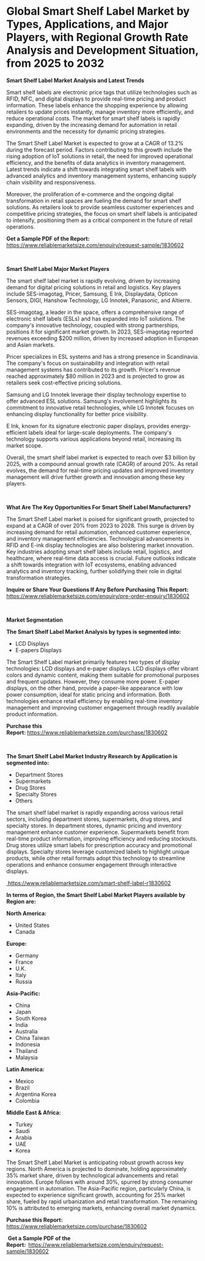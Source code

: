 <p><h1>Global Smart Shelf Label Market by Types, Applications, and Major Players, with Regional Growth Rate Analysis and Development Situation, from 2025 to 2032</h1></p><p><strong>Smart Shelf Label Market Analysis and Latest Trends</strong></p>
<p><p>Smart shelf labels are electronic price tags that utilize technologies such as RFID, NFC, and digital displays to provide real-time pricing and product information. These labels enhance the shopping experience by allowing retailers to update prices instantly, manage inventory more efficiently, and reduce operational costs. The market for smart shelf labels is rapidly expanding, driven by the increasing demand for automation in retail environments and the necessity for dynamic pricing strategies.</p><p>The Smart Shelf Label Market is expected to grow at a CAGR of 13.2% during the forecast period. Factors contributing to this growth include the rising adoption of IoT solutions in retail, the need for improved operational efficiency, and the benefits of data analytics in inventory management. Latest trends indicate a shift towards integrating smart shelf labels with advanced analytics and inventory management systems, enhancing supply chain visibility and responsiveness.</p><p>Moreover, the proliferation of e-commerce and the ongoing digital transformation in retail spaces are fueling the demand for smart shelf solutions. As retailers look to provide seamless customer experiences and competitive pricing strategies, the focus on smart shelf labels is anticipated to intensify, positioning them as a critical component in the future of retail operations.</p></p>
<p><strong>Get a Sample PDF of the Report:&nbsp;</strong> <a href="https://www.reliablemarketsize.com/enquiry/request-sample/1830602?utm_campaign=3264&utm_medium=2&utm_source=Github&utm_content=ia&utm_term=15042025&utm_id=smart-shelf-label">https://www.reliablemarketsize.com/enquiry/request-sample/1830602</a></p>
<p>&nbsp;</p>
<p><strong>Smart Shelf Label Major Market Players</strong></p>
<p><p>The smart shelf label market is rapidly evolving, driven by increasing demand for digital pricing solutions in retail and logistics. Key players include SES-imagotag, Pricer, Samsung, E Ink, Displaydata, Opticon Sensors, DIGI, Hanshow Technology, LG Innotek, Panasonic, and Altierre.</p><p>SES-imagotag, a leader in the space, offers a comprehensive range of electronic shelf labels (ESLs) and has expanded into IoT solutions. The company's innovative technology, coupled with strong partnerships, positions it for significant market growth. In 2023, SES-imagotag reported revenues exceeding $200 million, driven by increased adoption in European and Asian markets.</p><p>Pricer specializes in ESL systems and has a strong presence in Scandinavia. The company's focus on sustainability and integration with retail management systems has contributed to its growth. Pricer's revenue reached approximately $80 million in 2023 and is projected to grow as retailers seek cost-effective pricing solutions.</p><p>Samsung and LG Innotek leverage their display technology expertise to offer advanced ESL solutions. Samsung's involvement highlights its commitment to innovative retail technologies, while LG Innotek focuses on enhancing display functionality for better price visibility.</p><p>E Ink, known for its signature electronic paper displays, provides energy-efficient labels ideal for large-scale deployments. The company's technology supports various applications beyond retail, increasing its market scope.</p><p>Overall, the smart shelf label market is expected to reach over $3 billion by 2025, with a compound annual growth rate (CAGR) of around 20%. As retail evolves, the demand for real-time pricing updates and improved inventory management will drive further growth and innovation among these key players.</p></p>
<p>&nbsp;</p>
<p><strong>What Are The Key Opportunities For Smart Shelf Label Manufacturers?</strong></p>
<p><p>The Smart Shelf Label market is poised for significant growth, projected to expand at a CAGR of over 20% from 2023 to 2028. This surge is driven by increasing demand for retail automation, enhanced customer experience, and inventory management efficiencies. Technological advancements in RFID and E-ink display technologies are also bolstering market innovation. Key industries adopting smart shelf labels include retail, logistics, and healthcare, where real-time data access is crucial. Future outlooks indicate a shift towards integration with IoT ecosystems, enabling advanced analytics and inventory tracking, further solidifying their role in digital transformation strategies.</p></p>
<p><strong>Inquire or Share Your Questions If Any Before Purchasing This Report:</strong> <a href="https://www.reliablemarketsize.com/enquiry/pre-order-enquiry/1830602?utm_campaign=3264&utm_medium=2&utm_source=Github&utm_content=ia&utm_term=15042025&utm_id=smart-shelf-label">https://www.reliablemarketsize.com/enquiry/pre-order-enquiry/1830602</a></p>
<p>&nbsp;</p>
<p><strong>Market Segmentation</strong></p>
<p><strong>The Smart Shelf Label Market Analysis by types is segmented into:</strong></p>
<p><ul><li>LCD Displays</li><li>E-papers Displays</li></ul></p>
<p><p>The Smart Shelf Label market primarily features two types of display technologies: LCD displays and e-paper displays. LCD displays offer vibrant colors and dynamic content, making them suitable for promotional purposes and frequent updates. However, they consume more power. E-paper displays, on the other hand, provide a paper-like appearance with low power consumption, ideal for static pricing and information. Both technologies enhance retail efficiency by enabling real-time inventory management and improving customer engagement through readily available product information.</p></p>
<p><strong>Purchase this Report:&nbsp;</strong><a href="https://www.reliablemarketsize.com/purchase/1830602?utm_campaign=3264&utm_medium=2&utm_source=Github&utm_content=ia&utm_term=15042025&utm_id=smart-shelf-label">https://www.reliablemarketsize.com/purchase/1830602</a></p>
<p>&nbsp;</p>
<p><strong>The Smart Shelf Label Market Industry Research by Application is segmented into:</strong></p>
<p><ul><li>Department Stores</li><li>Supermarkets</li><li>Drug Stores</li><li>Specialty Stores</li><li>Others</li></ul></p>
<p><p>The smart shelf label market is rapidly expanding across various retail sectors, including department stores, supermarkets, drug stores, and specialty stores. In department stores, dynamic pricing and inventory management enhance customer experience. Supermarkets benefit from real-time product information, improving efficiency and reducing stockouts. Drug stores utilize smart labels for prescription accuracy and promotional displays. Specialty stores leverage customized labels to highlight unique products, while other retail formats adopt this technology to streamline operations and enhance consumer engagement through interactive displays.</p></p>
<p><a href="https://www.reliablemarketsize.com/smart-shelf-label-r1830602?utm_campaign=3264&utm_medium=2&utm_source=Github&utm_content=ia&utm_term=15042025&utm_id=smart-shelf-label">&nbsp;https://www.reliablemarketsize.com/smart-shelf-label-r1830602</a></p>
<p><strong>In terms of Region, the Smart Shelf Label Market Players available by Region are:</strong></p>
<p>
    <p> <strong> North America: </strong>
        <ul>
            <li>United States</li>
            <li>Canada</li>
        </ul>
        </p> 
    <p> <strong> Europe: </strong>
        <ul>
            <li>Germany</li>
            <li>France</li>
            <li>U.K.</li>
            <li>Italy</li>
            <li>Russia</li>
        </ul>
        </p> 
    <p> <strong> Asia-Pacific: </strong>
        <ul>
            <li>China</li>
            <li>Japan</li>
            <li>South Korea</li>
            <li>India</li>
            <li>Australia</li>
            <li>China Taiwan</li>
            <li>Indonesia</li>
            <li>Thailand</li>
            <li>Malaysia</li>
        </ul>
        </p> 
    <p> <strong> Latin America: </strong>
        <ul>
            <li>Mexico</li>
            <li>Brazil</li>
            <li>Argentina Korea</li>
            <li>Colombia</li>
        </ul>
        </p> 
    <p> <strong> Middle East & Africa: </strong>
        <ul>
            <li>Turkey</li>
            <li>Saudi</li>
            <li>Arabia</li>
            <li>UAE</li>
            <li>Korea</li>
        </ul>
    </p>
    </p>
<p><p>The Smart Shelf Label Market is anticipating robust growth across key regions. North America is projected to dominate, holding approximately 35% market share, driven by technological advancements and retail innovation. Europe follows with around 30%, spurred by strong consumer engagement in automation. The Asia-Pacific region, particularly China, is expected to experience significant growth, accounting for 25% market share, fueled by rapid urbanization and retail transformation. The remaining 10% is attributed to emerging markets, enhancing overall market dynamics.</p></p>
<p><strong>Purchase this Report: </strong><a href="https://www.reliablemarketsize.com/purchase/1830602?utm_campaign=3264&utm_medium=2&utm_source=Github&utm_content=ia&utm_term=15042025&utm_id=smart-shelf-label">https://www.reliablemarketsize.com/purchase/1830602</a></p>
<p>&nbsp;<strong>Get a Sample PDF of the Report:&nbsp;&nbsp;</strong><a href="https://www.reliablemarketsize.com/enquiry/request-sample/1830602?utm_campaign=3264&utm_medium=2&utm_source=Github&utm_content=ia&utm_term=15042025&utm_id=smart-shelf-label">https://www.reliablemarketsize.com/enquiry/request-sample/1830602</a></p>
<p><strong></strong></p>
<p><p></p><p></p><p></p></p>